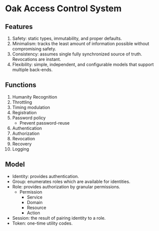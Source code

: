 # Oak Access Control System

## Features

1. Safety: static types, immutability, and proper defaults.
2. Minimalism: tracks the least amount of information possible without compromising safety.
3. Consistency: assumes single fully synchronized source of truth. Revocations are instant.
4. Flexibility: simple, independent, and configurable models that support multiple back-ends.

## Functions

1. Humanity Recognition
2. Throttling
3. Timing modulation
4. Registration
5. Password policy
   - Prevent password-reuse
6. Authentication
7. Authorization
8. Revocation
9. Recovery
10. Logging

## Model

- Identity: provides authentication.
- Group: enumerates roles which are available for identities.
- Role: provides authorization by granular permissions.
  - Permission
    - Service
    - Domain
    - Resource
    - Action
- Session: the result of pairing identity to a role.
- Token: one-time utility codes.
